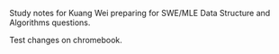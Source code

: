 Study notes for Kuang Wei preparing for SWE/MLE Data Structure and Algorithms questions.

Test changes on chromebook.